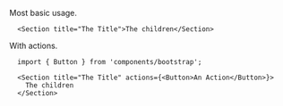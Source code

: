 Most basic usage.
```tsx
  <Section title="The Title">The children</Section>
```

With actions.
```tsx
  import { Button } from 'components/bootstrap';

  <Section title="The Title" actions={<Button>An Action</Button>}>
    The children
  </Section>
```
